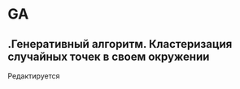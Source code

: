 # GA
.Генеративный алгоритм. Кластеризация случайных точек в своем окружении
--------------
Редактируется
